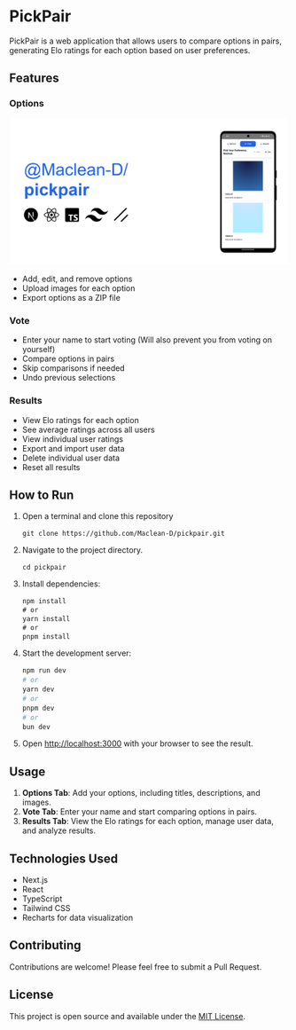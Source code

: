 # PickPair

PickPair is a web application that allows users to compare options in pairs, generating Elo ratings for each option based on user preferences.

## Features

### Options
![pick](https://github.com/Maclean-D/pickpair/raw/main/pickpair.png)

- Add, edit, and remove options
- Upload images for each option
- Export options as a ZIP file

### Vote
- Enter your name to start voting (Will also prevent you from voting on yourself)
- Compare options in pairs
- Skip comparisons if needed
- Undo previous selections

### Results
- View Elo ratings for each option
- See average ratings across all users
- View individual user ratings
- Export and import user data
- Delete individual user data
- Reset all results

## How to Run

1. Open a terminal and clone this repository
   ```
   git clone https://github.com/Maclean-D/pickpair.git
   ```
   
2. Navigate to the project directory.
   ```
   cd pickpair
   ```

3. Install dependencies:
   ```
   npm install
   # or
   yarn install
   # or
   pnpm install
   ```

4. Start the development server:
   ```bash
   npm run dev
   # or
   yarn dev
   # or
   pnpm dev
   # or
   bun dev
   ```   
   
5. Open [http://localhost:3000](http://localhost:3000) with your browser to see the result.

## Usage

1. **Options Tab**: Add your options, including titles, descriptions, and images.
2. **Vote Tab**: Enter your name and start comparing options in pairs.
3. **Results Tab**: View the Elo ratings for each option, manage user data, and analyze results.

## Technologies Used

- Next.js
- React
- TypeScript
- Tailwind CSS
- Recharts for data visualization

## Contributing

Contributions are welcome! Please feel free to submit a Pull Request.

## License

This project is open source and available under the [MIT License](LICENSE).
